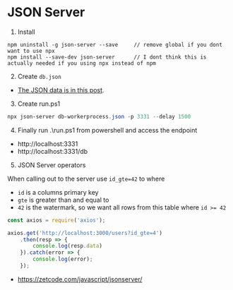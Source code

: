 # JSON Server

1. Install

```
npm uninstall -g json-server --save     // remove global if you dont want to use npx
npm install --save-dev json-server      // I dont think this is actually needed if you using npx instead of npm
```

2. Create `db.json`

- [The JSON data is in this post](https://carlpaton.github.io/2021/07/c-sharp-timed-hosted-service/).

3. Create run.ps1

```ps1
npx json-server db-workerprocess.json -p 3331 --delay 1500
```

4. Finally run .\run.ps1 from powershell and access the endpoint

- http://localhost:3331
- http://localhost:3331/db

5. JSON Server operators

When calling out to the server use `id_gte=42` to where

- `id` is a columns primary key
- `gte` is greater than and equal to
- `42` is the watermark, so we want all rows from this table where `id >= 42`

```js
const axios = require('axios');

axios.get('http://localhost:3000/users?id_gte=4')
    .then(resp => {
        console.log(resp.data)
    }).catch(error => {
        console.log(error);
    }); 
```

- https://zetcode.com/javascript/jsonserver/